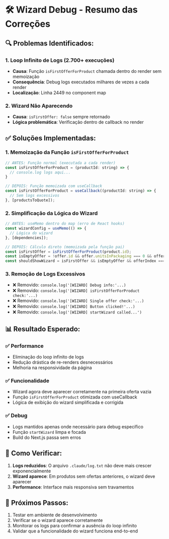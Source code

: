# 🛠️ Wizard Debug - Resumo das Correções

## 🔍 Problemas Identificados:

### 1. **Loop Infinito de Logs (2.700+ execuções)**
- **Causa**: Função `isFirstOfferForProduct` chamada dentro do render sem memoização
- **Consequência**: Debug logs executados milhares de vezes a cada render
- **Localização**: Linha 2449 no component map

### 2. **Wizard Não Aparecendo**
- **Causa**: `isFirstOffer: false` sempre retornado
- **Lógica problemática**: Verificação dentro de callback no render

## ✅ Soluções Implementadas:

### 1. **Memoização da Função `isFirstOfferForProduct`**
```javascript
// ANTES: Função normal (executada a cada render)
const isFirstOfferForProduct = (productId: string) => {
  // console.log logs aqui...
}

// DEPOIS: Função memoizada com useCallback
const isFirstOfferForProduct = useCallback((productId: string) => {
  // Sem logs excessivos
}, [productsToQuote]);
```

### 2. **Simplificação da Lógica do Wizard**
```javascript
// ANTES: useMemo dentro do map (erro de React hooks)
const wizardConfig = useMemo(() => {
  // Lógica do wizard
}, [dependencies]);

// DEPOIS: Cálculo direto (memoizada pela função pai)
const isFirstOffer = isFirstOfferForProduct(product.id);
const isEmptyOffer = !offer.id && offer.unitsInPackaging === 0 && offer.unitWeight === 0 && offer.totalPackagingPrice === 0;
const shouldShowWizard = isFirstOffer && isEmptyOffer && offerIndex === 0;
```

### 3. **Remoção de Logs Excessivos**
- ❌ Removido: `console.log('[WIZARD] Debug info:'...)` 
- ❌ Removido: `console.log('[WIZARD] isFirstOfferForProduct check:'...)`
- ❌ Removido: `console.log('[WIZARD] Single offer check:'...)`
- ❌ Removido: `console.log('[WIZARD] Button clicked!'...)`
- ❌ Removido: `console.log('[WIZARD] startWizard called...')`

## 📊 Resultado Esperado:

### ✅ Performance
- Eliminação do loop infinito de logs
- Redução drástica de re-renders desnecessários
- Melhoria na responsividade da página

### ✅ Funcionalidade
- Wizard agora deve aparecer corretamente na primeira oferta vazia
- Função `isFirstOfferForProduct` otimizada com useCallback
- Lógica de exibição do wizard simplificada e corrigida

### ✅ Debug
- Logs mantidos apenas onde necessário para debug específico
- Função `startWizard` limpa e focada
- Build do Next.js passa sem erros

## 🔧 Como Verificar:

1. **Logs reduzidos**: O arquivo `.claude/log.txt` não deve mais crescer exponencialmente
2. **Wizard aparece**: Em produtos sem ofertas anteriores, o wizard deve aparecer
3. **Performance**: Interface mais responsiva sem travamentos

## 📝 Próximos Passos:

1. Testar em ambiente de desenvolvimento
2. Verificar se o wizard aparece corretamente
3. Monitorar os logs para confirmar a ausência do loop infinito
4. Validar que a funcionalidade do wizard funciona end-to-end